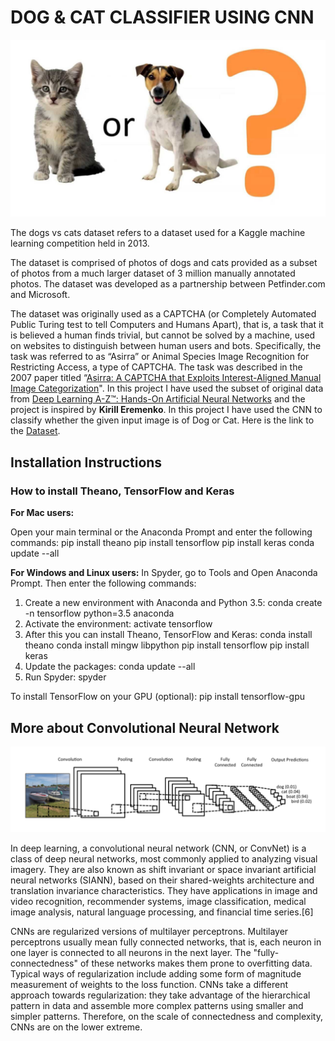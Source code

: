# DOG & CAT CLASSIFIER USING CNN

![](https://raw.githubusercontent.com/Mohitkr95/Dog-Cat-Classifier-using-CNN/master/Images/1_biZq-ihFzq1I6Ssjz7UtdA.jpeg)

The dogs vs cats dataset refers to a dataset used for a Kaggle machine learning competition held in 2013.

The dataset is comprised of photos of dogs and cats provided as a subset of photos from a much larger dataset of 3 million manually annotated photos. The dataset was developed as a partnership between Petfinder.com and Microsoft.

The dataset was originally used as a CAPTCHA (or Completely Automated Public Turing test to tell Computers and Humans Apart), that is, a task that it is believed a human finds trivial, but cannot be solved by a machine, used on websites to distinguish between human users and bots. Specifically, the task was referred to as “Asirra” or Animal Species Image Recognition for Restricting Access, a type of CAPTCHA. The task was described in the 2007 paper titled “[Asirra: A CAPTCHA that Exploits Interest-Aligned Manual Image Categorization](https://www.microsoft.com/en-us/research/publication/asirra-a-captcha-that-exploits-interest-aligned-manual-image-categorization/)".
In this project I have used the subset of original data from [Deep Learning A-Z™: Hands-On Artificial Neural Networks](https://www.udemy.com/course/deeplearning/#instructor-1) and the project is inspired by **Kirill Eremenko**. In this project I have used the CNN to classify whether the given input image is of Dog or Cat. Here is the link to the [Dataset](https://www.kaggle.com/uysimty/keras-cnn-dog-or-cat-classification/data).

## Installation Instructions

### How to install Theano, TensorFlow and Keras

**For Mac users:**

Open your main terminal or the Anaconda Prompt and enter the following commands:
pip install theano
pip install tensorflow
pip install keras
conda update --all

**For Windows and Linux users:**
In Spyder, go to Tools and Open Anaconda Prompt. Then enter the following commands:
1. Create a new environment with Anaconda and Python 3.5:
conda create -n tensorflow python=3.5 anaconda
2. Activate the environment:
activate tensorflow
3. After this you can install Theano, TensorFlow and Keras:
conda install theano
conda install mingw libpython
pip install tensorflow
pip install keras
4. Update the packages:
conda update --all
5. Run Spyder:
spyder

To install TensorFlow on your GPU (optional):
pip install tensorflow-gpu

## More about Convolutional Neural Network

![](https://raw.githubusercontent.com/Mohitkr95/Dog-Cat-Classifier-using-CNN/master/Images/cnn_example.png)

In deep learning, a convolutional neural network (CNN, or ConvNet) is a class of deep neural networks, most commonly applied to analyzing visual imagery. They are also known as shift invariant or space invariant artificial neural networks (SIANN), based on their shared-weights architecture and translation invariance characteristics. They have applications in image and video recognition, recommender systems, image classification, medical image analysis, natural language processing, and financial time series.[6]

CNNs are regularized versions of multilayer perceptrons. Multilayer perceptrons usually mean fully connected networks, that is, each neuron in one layer is connected to all neurons in the next layer. The "fully-connectedness" of these networks makes them prone to overfitting data. Typical ways of regularization include adding some form of magnitude measurement of weights to the loss function. CNNs take a different approach towards regularization: they take advantage of the hierarchical pattern in data and assemble more complex patterns using smaller and simpler patterns. Therefore, on the scale of connectedness and complexity, CNNs are on the lower extreme.


